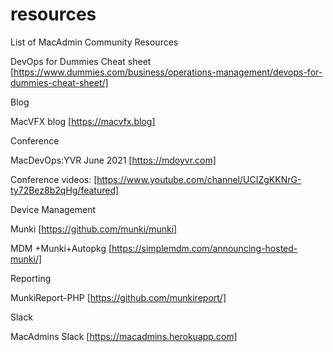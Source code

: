 # resources
List of MacAdmin Community Resources

DevOps for Dummies Cheat sheet [https://www.dummies.com/business/operations-management/devops-for-dummies-cheat-sheet/]

Blog

MacVFX blog [https://macvfx.blog]

Conference

MacDevOps:YVR June 2021 [https://mdoyvr.com]

Conference videos: [https://www.youtube.com/channel/UCIZgKKNrG-ty72Bez8b2qHg/featured]

Device Management

Munki [https://github.com/munki/munki]

MDM +Munki+Autopkg [https://simplemdm.com/announcing-hosted-munki/]

Reporting

MunkiReport-PHP [https://github.com/munkireport/]

Slack

MacAdmins Slack [https://macadmins.herokuapp.com]

